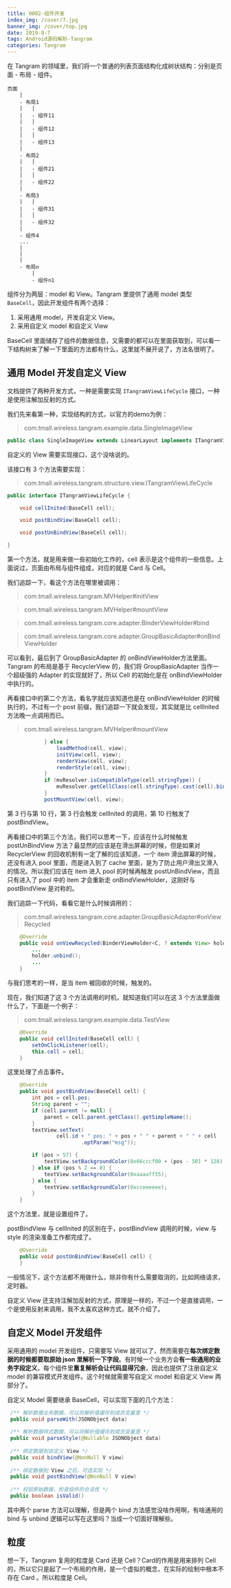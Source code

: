 ```yaml
---
title: 0002-组件开发
index_img: /cover/7.jpg
banner_img: /cover/top.jpg
date: 2019-9-7
tags: Android源码解析-Tangram
categories: Tangram
---
```


在 Tangram 的领域里，我们将一个普通的列表页面结构化成树状结构：分别是页面 - 布局 - 组件。

```
页面
	|
	- 布局1
	|	|
	|	- 组件11
	|	|
	|	- 组件12
	|	|
	|	- 组件13
	|
	- 布局2
	|	|
	|	- 组件21
	|	|
	|	- 组件22
	|
	- 布局3
	|	|
	|	- 组件31
	|	|
	|	- 组件32
	|
	- 组件4
	...
	|
	|
	|
	- 布局n
		|
		- 组件n1
```



组件分为两层：model 和 View。Tangram 里提供了通用 model 类型 `BaseCell`，因此开发组件有两个选择：

1. 采用通用 model，开发自定义 View。
2. 采用自定义 model 和自定义 View

BaseCell 里面储存了组件的数据信息，又需要的都可以在里面获取到，可以看一下结构树来了解一下里面的方法都有什么，这里就不展开说了，方法名很明了。



## 通用 Model 开发自定义 View

文档提供了两种开发方式，一种是需要实现 `ITangramViewLifeCycle` 接口，一种是使用注解加反射的方式。

我们先来看第一种，实现结构的方式，以官方的demo为例：

> com.tmall.wireless.tangram.example.data.SingleImageView

```java
public class SingleImageView extends LinearLayout implements ITangramViewLifeCycle {...}
```

自定义的 View 需要实现接口，这个没啥说的。

该接口有 3 个方法需要实现：

> com.tmall.wireless.tangram.structure.view.ITangramViewLifeCycle

```java
public interface ITangramViewLifeCycle {

    void cellInited(BaseCell cell);

    void postBindView(BaseCell cell);

    void postUnBindView(BaseCell cell);

}
```

第一个方法，就是用来做一些初始化工作的，cell 表示是这个组件的一些信息。上面说过，页面由布局与组件组成，对应的就是 Card 与 Cell。

我们追踪一下，看这个方法在哪里被调用：

> com.tmall.wireless.tangram.MVHelper#initView

> com.tmall.wireless.tangram.MVHelper#mountView

> com.tmall.wireless.tangram.core.adapter.BinderViewHolder#bind

> com.tmall.wireless.tangram.core.adapter.GroupBasicAdapter#onBindViewHolder

可以看到，最后到了 GroupBasicAdapter 的 onBindViewHolder方法里面。Tangram 的布局是基于 RecyclerView 的，我们将 GroupBasicAdapter 当作一个超级强的 Adapter 的实现就好了，所以 Cell 的初始化是在 onBindViewHolder 中执行的。

再看接口中的第二个方法，看名字就应该知道也是在 onBindViewHolder 的时候执行的，不过有一个 post 前缀，我们追踪一下就会发现，其实就是比 cellInited 方法晚一点调用而已。

> com.tmall.wireless.tangram.MVHelper#mountView

```java
            } else {
                loadMethod(cell, view);
                initView(cell, view);
                renderView(cell, view);
                renderStyle(cell, view);
            }
            if (mvResolver.isCompatibleType(cell.stringType)) {
                mvResolver.getCellClass(cell.stringType).cast(cell).bindView(view);
            }
            postMountView(cell, view);
```

第 3 行与第 10 行，第 3 行会触发 cellInited 的调用，第 10 行触发了 postBindView。

再看接口中的第三个方法，我们可以思考一下，应该在什么时候触发 postUnBindView 方法？最显然的应该是在滑出屏幕的时候，但是如果对 RecyclerView 的回收机制有一定了解的应该知道，一个 item 滑出屏幕的时候，还没有进入 pool 里面，而是进入到了 cache 里面，是为了防止用户滑出又滑入的情况。所以我们应该在 item 进入 pool 的时候再触发 postUnBindView，而且只有进入了 pool 中的 item 才会重新走 onBindViewHolder，这刚好与 postBindView 是对称的。

我们追踪一下代码，看看它是什么时候调用的：

> com.tmall.wireless.tangram.core.adapter.GroupBasicAdapter#onViewRecycled

```java
    @Override
    public void onViewRecycled(BinderViewHolder<C, ? extends View> holder) {
        ...
        holder.unbind();
        ...
    }
```

与我们思考的一样，是当 item 被回收的时候，触发的。

现在，我们知道了这 3 个方法调用的时机，就知道我们可以在这 3 个方法里面做什么了，下面是一个例子：

> com.tmall.wireless.tangram.example.data.TestView

```java
    @Override
    public void cellInited(BaseCell cell) {
        setOnClickListener(cell);
        this.cell = cell;
    }
```

这里处理了点击事件。

```java
    @Override
    public void postBindView(BaseCell cell) {
        int pos = cell.pos;
        String parent = "";
        if (cell.parent != null) {
            parent = cell.parent.getClass().getSimpleName();
        }
        textView.setText(
                cell.id + " pos: " + pos + " " + parent + " " + cell
                        .optParam("msg"));

        if (pos > 57) {
            textView.setBackgroundColor(0x66cccf00 + (pos - 50) * 128);
        } else if (pos % 2 == 0) {
            textView.setBackgroundColor(0xaaaaff55);
        } else {
            textView.setBackgroundColor(0xcceeeeee);
        }
    }
```

这个方法里，就是设置组件了。

postBindView 与 cellInited 的区别在于，postBindView 调用的时候，view 与 style 的渲染准备工作都完成了。

```java
    @Override
    public void postUnBindView(BaseCell cell) {
    }
```

一般情况下，这个方法都不用做什么，除非你有什么需要取消的，比如网络请求，定时器。

自定义 View 还支持注解加反射的方式，原理是一样的，不过一个是直接调用，一个是使用反射来调用，我不太喜欢这种方式，就不介绍了。



## 自定义 Model 开发组件

采用通用的 model 开发组件，只需要写 View 就可以了，然而需要在**每次绑定数据的时候都要取原始 json 里解析一下字段**。有时候一个业务方会**有一些通用的业务字段定义**，每个组件里**重复解析会让代码显得冗余**，因此也提供了注册自定义 model 的兼容模式开发组件。这个时候就需要写自定义 model 和自定义 View 两部分了。

自定义 Model 需要继承 BaseCell，可以实现下面的几个方法：

```java
 /** 解析数据业务数据，可以将解析值缓存到成员变量里 */
 public void parseWith(JSONObject data)
	
 /** 解析数据样式数据，可以将解析值缓存到成员变量里 */
 public void parseStyle(@Nullable JSONObject data)
	
 /** 绑定数据到自定义 View */
 public void bindView(@NonNull V view)
	
 /** 绑定数据到 View 之后，可选实现 */
 public void postBindView(@NonNull V view)
	
 /** 校验原始数据，检查组件的合法性 */
 public boolean isValid()
```

其中两个 parse 方法可以理解，但是两个 bind 方法感觉没啥作用啊，有啥通用的 bind 与 unbind 逻辑可以写在这里吗？当成一个切面好理解些。



## 粒度

想一下，Tangram 复用的粒度是 Card 还是 Cell？Card的作用是用来排列 Cell 的，所以它只是起了一个布局的作用，是一个虚拟的概念，在实际的绘制中根本不存在 Card 。所以粒度是 Cell。
